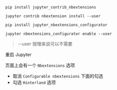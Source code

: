 

```shell
pip install jupyter_contrib_nbextensions

jupyter contrib nbextension install --user

pip install jupyter_nbextensions_configurator

jupyter nbextensions_configurator enable --user

```

> --user 按理来说可以不需要


重启 Jupyter

页面上会有一个 `Nbextensions` 选项

+ 取消 `Configurable nbextensions` 下面的勾选
+ 勾选 `Hinterland` 选项